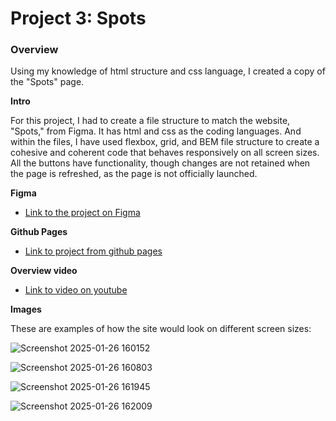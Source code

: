 # Project 3: Spots

### Overview  
Using my knowledge of html structure and css language, I created a copy of the "Spots" page.
  
**Intro**
  
For this project, I had to create a file structure to match the website, "Spots," from Figma.
It has html and css as the coding languages. And within the files, I have used flexbox, grid, and BEM file structure to create a cohesive and coherent code that behaves responsively on all screen sizes. All the buttons have functionality, though changes are not retained when the page is refreshed, as the page is not officially launched.
  
**Figma**  

* [Link to the project on Figma](https://www.figma.com/file/BBNm2bC3lj8QQMHlnqRsga/Sprint-3-Project-%E2%80%94-Spots?type=design&node-id=2%3A60&mode=design&t=afgNFybdorZO6cQo-1)

**Github Pages**

* [Link to project from github pages](https://noathegenii.github.io/se_project_spots/)

**Overview video** 

* [Link to video on youtube](https://youtu.be/UUQsqjhbB80)
  
**Images**  

These are examples of how the site would look on different screen sizes:

 ![Screenshot 2025-01-26 160152](https://github.com/user-attachments/assets/e62415e0-72a2-40af-9763-0e02fb794818)


![Screenshot 2025-01-26 160803](https://github.com/user-attachments/assets/67d40847-0621-43a3-8f6d-85e867aecb18)


![Screenshot 2025-01-26 161945](https://github.com/user-attachments/assets/884e6fab-6135-437a-ac53-9578918de889)


![Screenshot 2025-01-26 162009](https://github.com/user-attachments/assets/f74ebae6-f288-47f0-8e8b-22423f8e3e22)

